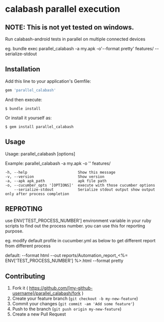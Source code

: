 # calabash parallel execution

## NOTE: This is not yet tested on windows.


Run calabash-android tests in parallel on multiple connected devices

eg. bundle exec parallel_calabash -a my.apk -o'--format pretty' features/ --serialize-stdout

## Installation

Add this line to your application's Gemfile:

```ruby
gem 'parallel_calabash'
```

And then execute:

    $ bundle install

Or install it yourself as:

    $ gem install parallel_calabash

## Usage

Usage: parallel_calabash [options]

Example: parallel_calabash -a my.apk -o '<cucumber opts>' features/


    -h, --help                       Show this message
    -v, --version                    Show version
    -a, --apk apk_path               apk file path
    -o, --cucumber_opts '[OPTIONS]'  execute with those cucumber options
        --serialize-stdout           Serialize stdout output show output only after process completion
        
## REPROTING

use ENV['TEST_PROCESS_NUMBER'] environment variable in your ruby scripts to find out the process number. you can use this for reporting purpose.

eg. modify default profile in cucumber.yml as below to get different report from different process

default: --format html --out reports/Automation_report_<%= ENV['TEST_PROCESS_NUMBER'] %>.html --format pretty

## Contributing

1. Fork it ( https://github.com/[my-github-username]/parallel_calabash/fork )
2. Create your feature branch (`git checkout -b my-new-feature`)
3. Commit your changes (`git commit -am 'Add some feature'`)
4. Push to the branch (`git push origin my-new-feature`)
5. Create a new Pull Request
